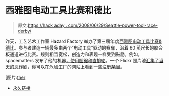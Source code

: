 # 西雅图电动工具比赛和德比

> 原文:[https://hack aday . com/2008/06/29/Seattle-power-tool-race-derby/](https://hackaday.com/2008/06/29/seattle-power-tool-race-derby/)

昨天，工艺艺术工作室 Hazard Factory 举办了第三届年度[西雅图电动工具比赛&德比](http://hazardfactory.org/events/sptrd08/)。参与者建造一辆最多由两个“电动工具”驱动的赛车，沿着 60 英尺长的胶合板通道进行比赛。规则相当宽松，创造力和表现一样受到鼓励。例如，spacematters 发布了他的机器[，使用圆锯和直排轮](http://www.instructables.com/id/Power-Tool-Racer.-Quick-%26-On-The-Cheap!/)。一个 Flickr 照片池[汇集了当天的恶作剧](http://www.flickr.com/groups/830505@N22/pool/)，你可以在危险工厂的网站上看到一些[注册条目](http://hazardfactory.org/events/sptrd08/)。

[图片:[ther](http://www.flickr.com/photos/7228715@N04/2617128883/in/pool-830505@N22)

*   [永久链接](http://hazardfactory.org/events/sptrd08/)